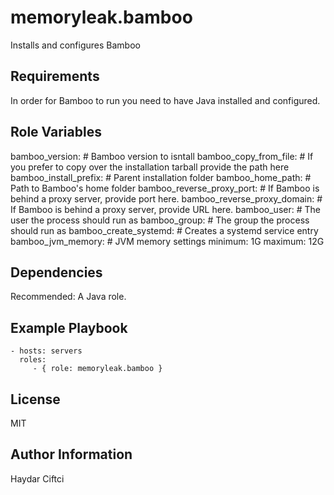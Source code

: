 memoryleak.bamboo
=================

Installs and configures Bamboo

Requirements
------------

In order for Bamboo to run you need to have Java installed and configured.

Role Variables
--------------

  bamboo_version: # Bamboo version to isntall
  bamboo_copy_from_file: # If you prefer to copy over the installation tarball provide the path here
  bamboo_install_prefix: # Parent installation folder
  bamboo_home_path: # Path to Bamboo's home folder
  bamboo_reverse_proxy_port: # If Bamboo is behind a proxy server, provide port here.
  bamboo_reverse_proxy_domain: # If Bamboo is behind a proxy server, provide URL here.
  bamboo_user: # The user the process should run as
  bamboo_group: # The group the process should run as
  bamboo_create_systemd: # Creates a systemd service entry
  bamboo_jvm_memory: # JVM memory settings
    minimum: 1G
    maximum: 12G

Dependencies
------------

Recommended: A Java role.

Example Playbook
----------------

    - hosts: servers
      roles:
         - { role: memoryleak.bamboo }

License
-------

MIT

Author Information
------------------

Haydar Ciftci
